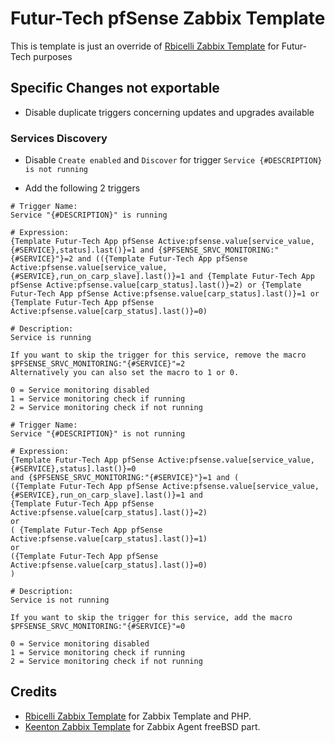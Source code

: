 # Futur-Tech pfSense Zabbix Template

This is template is just an override of [Rbicelli Zabbix Template](https://github.com/rbicelli/pfsense-zabbix-template) for Futur-Tech purposes

## Specific Changes not exportable

- Disable duplicate triggers concerning updates and upgrades available

### Services Discovery

- Disable `Create enabled` and `Discover` for trigger `Service {#DESCRIPTION} is not running`

- Add the following 2 triggers
```
# Trigger Name:
Service "{#DESCRIPTION}" is running

# Expression:
{Template Futur-Tech App pfSense Active:pfsense.value[service_value,{#SERVICE},status].last()}=1 and {$PFSENSE_SRVC_MONITORING:"{#SERVICE}"}=2 and (({Template Futur-Tech App pfSense Active:pfsense.value[service_value,{#SERVICE},run_on_carp_slave].last()}=1 and {Template Futur-Tech App pfSense Active:pfsense.value[carp_status].last()}=2) or {Template Futur-Tech App pfSense Active:pfsense.value[carp_status].last()}=1 or {Template Futur-Tech App pfSense Active:pfsense.value[carp_status].last()}=0)

# Description:
Service is running

If you want to skip the trigger for this service, remove the macro $PFSENSE_SRVC_MONITORING:"{#SERVICE}"=2
Alternatively you can also set the macro to 1 or 0.

0 = Service monitoring disabled
1 = Service monitoring check if running
2 = Service monitoring check if not running
```

```
# Trigger Name:
Service "{#DESCRIPTION}" is not running

# Expression:
{Template Futur-Tech App pfSense Active:pfsense.value[service_value,{#SERVICE},status].last()}=0 
and {$PFSENSE_SRVC_MONITORING:"{#SERVICE}"}=1 and (
({Template Futur-Tech App pfSense Active:pfsense.value[service_value,{#SERVICE},run_on_carp_slave].last()}=1 and 
{Template Futur-Tech App pfSense Active:pfsense.value[carp_status].last()}=2)
or
( {Template Futur-Tech App pfSense Active:pfsense.value[carp_status].last()}=1)
or
({Template Futur-Tech App pfSense Active:pfsense.value[carp_status].last()}=0)
)

# Description:
Service is not running

If you want to skip the trigger for this service, add the macro $PFSENSE_SRVC_MONITORING:"{#SERVICE}"=0

0 = Service monitoring disabled
1 = Service monitoring check if running
2 = Service monitoring check if not running
```

## Credits
- [Rbicelli Zabbix Template](https://github.com/rbicelli/pfsense-zabbix-template) for Zabbix Template and PHP.
- [Keenton Zabbix Template](https://github.com/keentonsas/zabbix-template-pfsense) for Zabbix Agent freeBSD part.